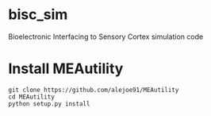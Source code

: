 # bisc_sim
Bioelectronic Interfacing to Sensory Cortex simulation code

# Install MEAutility

```
git clone https://github.com/alejoe91/MEAutility
cd MEAutility
python setup.py install
```

